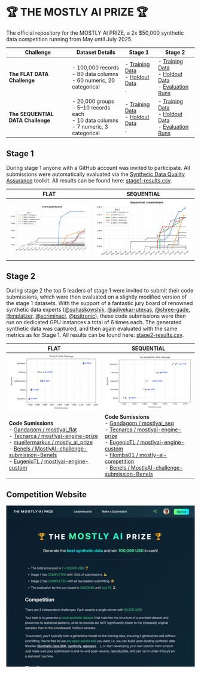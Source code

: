 # 🏆 THE MOSTLY AI PRIZE 🏆

The official repository for the MOSTLY AI PRIZE, a 2x $50,000 synthetic data competition running from May until July 2025.

| Challenge                   | Dataset Details                                                                                          | Stage 1                                                                                                   | Stage 2                                                                                                   |
|----------------------------|-----------------------------------------------------------------------------------------------------------|----------------------------------------------------------------------------------------------------------------|----------------------------------------------------------------------------------------------------------------|
| **The FLAT DATA Challenge** | - 100,000 records<br> - 80 data columns<br> - 60 numeric, 20 categorical                                        | - [Training Data](flat/stage1/flat-training.csv.gz)<br> - [Holdout Data](flat/stage1/flat-holdout.csv.gz)<br>.             | - [Training Data](flat/stage2/flat-training.csv.gz)<br> - [Holdout Data](flat/stage2/flat-holdout.csv.gz)<br> - [Evaluation Runs](flat/stage2/submissions/)  |
| **The SEQUENTIAL DATA Challenge** | - 20,000 groups<br> - 5–10 records each<br> - 10 data columns<br> - 7 numeric, 3 categorical                        | - [Training Data](sequential/stage1/sequential-training.csv.gz)<br> - [Holdout Data](sequential/stage1/sequential-holdout.csv.gz)<br>. | - [Training Data](sequential/stage2/sequential-training.csv.gz)<br> - [Holdout Data](sequential/stage2/sequential-holdout.csv.gz)<br> - [Evaluation Runs](sequential/stage2/submissions/)              |

## Stage 1

During stage 1 anyone with a GitHub account was invited to participate. All submissions were automatically evaluated via the [Synthetic Data Quality Assurance](https://github.com/mostly-ai/mostlyai-qa) toolkit. All results can be found here: [stage1-results.csv](./stage1-results.csv).

| FLAT                   |  SEQUENTIAL    |
|------------------------|----------------|
| ![Stage 1 Flat Leaderboard](./stage1-flat.png) | ![Stage 1 Sequential Leaderboard](./stage1-sequential.png) |

## Stage 2

During stage 2 the top 5 leaders of stage 1 were invited to submit their code submissions, which were then evaluated on a slightly modified version of the stage 1 datasets. With the support of a fantastic jury board of renowned synthetic data experts ([@suhaskowshik](https://github.com/suhaskowshik), [@adivekar-utexas](https://github.com/adivekar-utexas), [@shree-gade](https://github.com/shree-gade), [@mplatzer](https://github.com/mplatzer), [@scriminaci](https://github.com/scriminaci), [@psitronic](https://github.com/psitronic)), these code submissions were then run on dedicated GPU instances a total of 6 times each. The generated synthetic data was captured, and then again evaluated with the same metrics as for Stage 1. All results can be found here: [stage2-results.csv](./stage2-results.csv).

| FLAT                   |  SEQUENTIAL    |
|------------------------|----------------|
| ![Stage 2 Flat](./stage2-flat.png) | ![Stage 2 Sequential](./stage2-sequential.png) |
| **Code Sumissions**<br/>- [Gandagorn / mostlyai_flat](https://github.com/Gandagorn/mostlyai_flat)<br />- [Tecnarca / mostlyai-engine-prize](https://github.com/Tecnarca/mostlyai-engine-prize)<br />- [muellermarkus / mostly_ai_prize](https://github.com/muellermarkus/mostly_ai_prize)<br />- [Benels / MostlyAI-challenge-submission-Benels](https://github.com/Benels/MostlyAI-challenge-submission-Benels)<br />- [EugenioTL / mostlyai-engine-custom](https://github.com/EugenioTL/mostlyai-engine-custom) | **Code Sumissions**<br/>- [Gandagorn / mostlyai_seq](https://github.com/Gandagorn/mostlyai_seq)<br />- [Tecnarca / mostlyai-engine-prize](https://github.com/Tecnarca/mostlyai-engine-prize)<br />- [EugenioTL / mostlyai-engine-custom](https://github.com/EugenioTL/mostlyai-engine-custom)<br />- [filomba01 / mostly-ai-competition](https://github.com/filomba01/mostly-ai-competition)<br />- [Benels / MostlyAI-challenge-submission-Benels](https://github.com/Benels/MostlyAI-challenge-submission-Benels) |

## Competition Website

![The MOSTLY AI Prize](./website.png)

